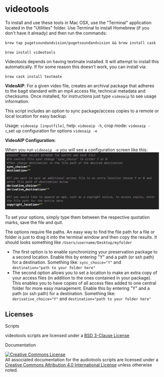# videotools

To install and use these tools in Mac OSX, use the "Terminal" application located in the "Utilities" folder. Use Terminal to install Homebrew (if you don't have it already) and then run the commands:

`brew tap pugetsoundandvision/pugetsoundandvision && brew install cask`

`brew install videotools`

Videotools depends on having textmate installed. It will attempt to install this automatically. If for some reason this doesn't work, you can install via:

`brew cask install textmate`

**VideoAIP**: For a given video file, creates an archival package that adheres to the bagit standard with an mp4 access file, technical metadata and checksums.  Once installed, for instructions just type `videoaip` to see usage information.

This script includes an option to sync package/access copies to a remote or local location for easy backup.

Usage: `videoaip [inputfile]`, help: `videoaip -h`, crop mode: `videoaip -c`,set up configuration for options `videoaip -e`

**VideoAIP Configuration:**

When you run `videoaip -e` you will see a configuration screen like this:
![AudioAIP Config](https://github.com/pugetsoundandvision/audiotools/blob/master/supplemental/audioaipconfig.png)

To set your options, simply type them between the respective quotation marks, save the file and quit.

The options require file paths.  An easy way to find the file path for a file or folder is just to drag it into the terminal window and then copy the results. It should looks something like `/Users/username/Desktop/myfolder`

* The first option is to enable synchronizing your preservation package to a second location.  Enable this by entering "Y" and a path (or ssh path) for a destination.  Something like: `sync_choice="Y"` and `destination="path to your folder here"`
* The second option allows you to set a location to make an extra copy of your access files (in addition to the ones contained in your package).  This enables you to have copies of all access files added to one central folder for more easy management. Enable this by entering "Y" and a path (or ssh path) for a destination.  Something like: `derivative_choice="Y"` and `destination="path to your folder here"`

## Licenses

Scripts

videotools scripts are licensed under a [BSD 3-Clause License](https://github.com/pugetsoundandvision/audiotools/blob/master/LICENSE)

Documentation

<a rel="license" href="http://creativecommons.org/licenses/by/4.0/"><img alt="Creative Commons License" style="border-width:0" src="https://i.creativecommons.org/l/by/4.0/88x31.png" /></a><br />All associated documentation for the audiotools scripts are licensed under a <a rel="license" href="http://creativecommons.org/licenses/by/4.0/">Creative Commons Attribution 4.0 International License</a> unless otherwise noted.

